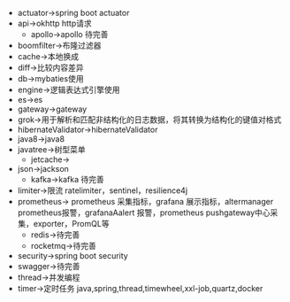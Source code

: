 * actuator->spring boot actuator
* api->okhttp http请求
  * apollo->apollo 待完善
* boomfilter->布隆过滤器
* cache->本地换成
* diff->比较内容差异
* db->mybaties使用
* engine->逻辑表达式引擎使用
* es->es
* gateway->gateway 
* grok->用于解析和匹配非结构化的日志数据，将其转换为结构化的键值对格式
* hibernateValidator->hibernateValidator
* java8->java8
* javatree->树型菜单
  * jetcache->
* json->jackson
  * kafka->kafka 待完善
* limiter->限流 ratelimiter，sentinel，resilience4j
* prometheus-> prometheus 采集指标，grafana 展示指标，altermanager prometheus报警，grafanaAalert 报警，prometheus pushgateway中心采集，exporter，PromQL等
  * redis->待完善
  * rocketmq->待完善
* security->spring boot security
* swagger->待完善
* thread->并发编程
* timer->定时任务 java,spring,thread,timewheel,xxl-job,quartz,docker


